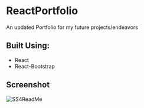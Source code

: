 # ReactPortfolio

An updated Portfolio for my future projects/endeavors

## Built Using:
- React
- React-Bootstrap

## Screenshot
![SS4ReadMe](https://user-images.githubusercontent.com/32217715/127250958-ca9b2555-de29-46af-8496-d09d6b5b372f.jpg)